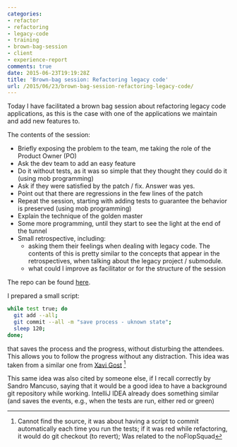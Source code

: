 ```yaml
---
categories:
- refactor
- refactoring
- legacy-code
- training
- brown-bag-session
- client
- experience-report
comments: true
date: 2015-06-23T19:19:28Z
title: 'Brown-bag session: Refactoring legacy code'
url: /2015/06/23/brown-bag-session-refactoring-legacy-code/
---
```


Today I have facilitated a brown bag session about refactoring legacy code applications, as this is the case with one of the applications we maintain and add new features to.

The contents of the session:

  * Briefly exposing the problem to the team, me taking the role of the Product Owner (PO)
  * Ask the dev team to add an easy feature
  * Do it without tests, as it was so simple that they thought they could do it (using mob programming)
  * Ask if they were satisfied by the patch / fix. Answer was yes.
  * Point out that there are regressions in the few lines of the patch
  * Repeat the session, starting with adding tests to guarantee the behavior is preserved  (using mob programming)
  * Explain the technique of the golden master
  * Some more programming, until they start to see the light at the end of the tunnel
  * Small retrospective, including:
    * asking them their feelings when dealing with legacy code. The contents of this is pretty similar to the concepts that appear in the retrospectives, when talking about the legacy project / submodule.
    * what could I improve as facilitator or for the structure of the session
    
The repo can be found [here][repo-spike].

I prepared a small script:

```bash
while test true; do
  git add --all;
  git commit --all -m "save process - uknown state";
  sleep 120;
done;
```

that saves the process and the progress, without disturbing the attendees. This allows you to follow the progress without any distraction. This idea was taken from a similar one from  [Xavi Gost][xav1uzz] [^1]

This same idea was also cited by someone else, if I recall correctly by Sandro Mancuso, saying that it would be a good idea to have a background git repository while working. IntelliJ IDEA already does something similar (and saves the events, e.g., when the tests are run, either red or green)

[xav1uzz]: http://twitter.com/@xav1uzz
[repo-spike]: https://github.com/alvarogarcia7/trivia-kata-spike
[^1]: Cannot find the source, it was about having a script to commit automatically each time you run the tests; if it was red while refactoring, it would do git checkout (to revert); Was related to the noFlopSquad
